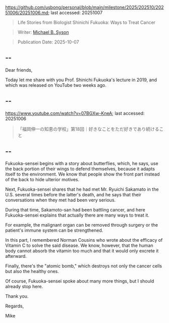 https://github.com/usbong/personal/blob/main/milestone/2025/202510/20251006/20251006.md; last accessed: 20251007

> Life Stories from Biologist Shinichi Fukuoka: Ways to Treat Cancer

> Writer: [Michael B. Syson](https://www.linkedin.com/in/michaelsyson/)

> Publication Date: 2025-10-07

## --

Dear friends,

Today let me share with you Prof. Shinichi Fukuoka's lecture in 2019, and which was released on YouTube two weeks ago. 

## --

https://www.youtube.com/watch?v=07BGXw-KneA; last accessed: 20251006

> 「福岡伸一の知恵の学校」第18回｜好きなことをただ好きであり続けること 

## --

Fukuoka-sensei begins with a story about butterflies, which, he says, use the back portion of their wings to defend themselves, because it adapts itself to the environment. We know that people show the front part instead of the back to hide ulterior motives.

Next, Fukuoka-sensei shares that he had met Mr. Ryuichi Sakamato in the U.S. several times before the latter's death, and he says that their conversations when they met had been very serious.

During that time, Sakamoto-san had been battling cancer, and here Fukuoka-sensei explains that actually there are many ways to treat it. 

For example, the malignant organ can be removed through surgery or the patient's immune system can be strengthened.

In this part, I remembered Norman Cousins who wrote about the efficacy of Vitamin C to solve the said disease. We know, however, that the human body cannot absorb the vitamin too much and that it would only excrete it afterward.

Finally, there's the "atomic bomb," which destroys not only the cancer cells but also the healthy ones.

Of course, Fukuoka-sensei spoke about many more things, but I should already stop here.

Thank you.

Regards,

Mike